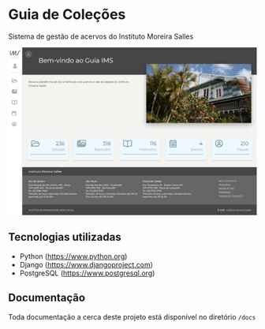 # Guia de Coleções

Sistema de gestão de acervos do Instituto Moreira Salles

![guia-ims](docs/guia-ims.jpg)


## Tecnologias utilizadas
* Python (https://www.python.org)
* Django (https://www.djangoproject.com)
* PostgreSQL (https://www.postgresql.org)

## Documentação

Toda documentação a cerca deste projeto está disponível no diretório ```/docs```
